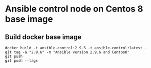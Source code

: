 # Ansible control node on Centos 8 base image

## Build docker base image
```
docker build -t ansible-control:2.9.6 -t ansible-control:latest .
git tag -a "2.9.6" -m "Ansible version 2.9.6 and Centos8"
git push
git push --tags
```
